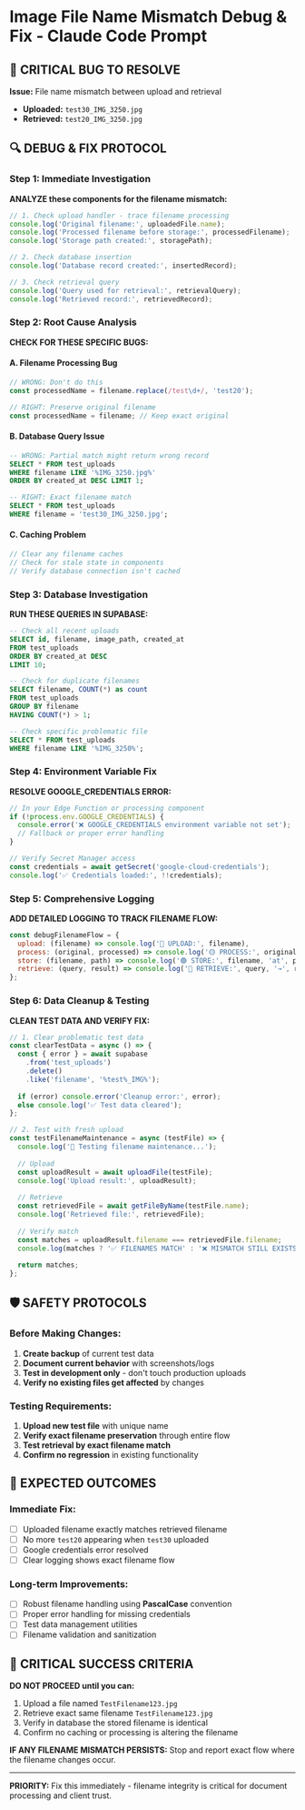 # Image File Name Mismatch Debug & Fix - Claude Code Prompt

## 🚨 CRITICAL BUG TO RESOLVE

**Issue:** File name mismatch between upload and retrieval
- **Uploaded:** `test30_IMG_3250.jpg` 
- **Retrieved:** `test20_IMG_3250.jpg`

## 🔍 DEBUG & FIX PROTOCOL

### Step 1: Immediate Investigation
**ANALYZE these components for the filename mismatch:**

```javascript
// 1. Check upload handler - trace filename processing
console.log('Original filename:', uploadedFile.name);
console.log('Processed filename before storage:', processedFilename);
console.log('Storage path created:', storagePath);

// 2. Check database insertion
console.log('Database record created:', insertedRecord);

// 3. Check retrieval query  
console.log('Query used for retrieval:', retrievalQuery);
console.log('Retrieved record:', retrievedRecord);
```

### Step 2: Root Cause Analysis
**CHECK FOR THESE SPECIFIC BUGS:**

#### A. Filename Processing Bug
```javascript
// WRONG: Don't do this
const processedName = filename.replace(/test\d+/, 'test20'); 

// RIGHT: Preserve original filename
const processedName = filename; // Keep exact original
```

#### B. Database Query Issue
```sql
-- WRONG: Partial match might return wrong record
SELECT * FROM test_uploads 
WHERE filename LIKE '%IMG_3250.jpg%'
ORDER BY created_at DESC LIMIT 1;

-- RIGHT: Exact filename match
SELECT * FROM test_uploads 
WHERE filename = 'test30_IMG_3250.jpg';
```

#### C. Caching Problem
```javascript
// Clear any filename caches
// Check for stale state in components
// Verify database connection isn't cached
```

### Step 3: Database Investigation
**RUN THESE QUERIES IN SUPABASE:**

```sql
-- Check all recent uploads
SELECT id, filename, image_path, created_at 
FROM test_uploads 
ORDER BY created_at DESC 
LIMIT 10;

-- Check for duplicate filenames
SELECT filename, COUNT(*) as count
FROM test_uploads 
GROUP BY filename
HAVING COUNT(*) > 1;

-- Check specific problematic file
SELECT * FROM test_uploads 
WHERE filename LIKE '%IMG_3250%';
```

### Step 4: Environment Variable Fix
**RESOLVE GOOGLE_CREDENTIALS ERROR:**

```javascript
// In your Edge Function or processing component
if (!process.env.GOOGLE_CREDENTIALS) {
  console.error('❌ GOOGLE_CREDENTIALS environment variable not set');
  // Fallback or proper error handling
}

// Verify Secret Manager access
const credentials = await getSecret('google-cloud-credentials');
console.log('✅ Credentials loaded:', !!credentials);
```

### Step 5: Comprehensive Logging
**ADD DETAILED LOGGING TO TRACK FILENAME FLOW:**

```javascript
const debugFilenameFlow = {
  upload: (filename) => console.log('🔵 UPLOAD:', filename),
  process: (original, processed) => console.log('🟡 PROCESS:', original, '→', processed),
  store: (filename, path) => console.log('🟢 STORE:', filename, 'at', path),
  retrieve: (query, result) => console.log('🔴 RETRIEVE:', query, '→', result?.filename)
};
```

### Step 6: Data Cleanup & Testing
**CLEAN TEST DATA AND VERIFY FIX:**

```javascript
// 1. Clear problematic test data
const clearTestData = async () => {
  const { error } = await supabase
    .from('test_uploads')
    .delete()
    .like('filename', '%test%_IMG%');
  
  if (error) console.error('Cleanup error:', error);
  else console.log('✅ Test data cleared');
};

// 2. Test with fresh upload
const testFilenameMaintenance = async (testFile) => {
  console.log('🧪 Testing filename maintenance...');
  
  // Upload
  const uploadResult = await uploadFile(testFile);
  console.log('Upload result:', uploadResult);
  
  // Retrieve
  const retrievedFile = await getFileByName(testFile.name);
  console.log('Retrieved file:', retrievedFile);
  
  // Verify match
  const matches = uploadResult.filename === retrievedFile.filename;
  console.log(matches ? '✅ FILENAMES MATCH' : '❌ MISMATCH STILL EXISTS');
  
  return matches;
};
```

## 🛡️ SAFETY PROTOCOLS

### Before Making Changes:
1. **Create backup** of current test data
2. **Document current behavior** with screenshots/logs  
3. **Test in development only** - don't touch production uploads
4. **Verify no existing files get affected** by changes

### Testing Requirements:
1. **Upload new test file** with unique name
2. **Verify exact filename preservation** through entire flow
3. **Test retrieval by exact filename match**
4. **Confirm no regression** in existing functionality

## 🎯 EXPECTED OUTCOMES

### Immediate Fix:
- [ ] Uploaded filename exactly matches retrieved filename
- [ ] No more `test20` appearing when `test30` uploaded
- [ ] Google credentials error resolved
- [ ] Clear logging shows exact filename flow

### Long-term Improvements:
- [ ] Robust filename handling using **PascalCase** convention
- [ ] Proper error handling for missing credentials
- [ ] Test data management utilities
- [ ] Filename validation and sanitization

## 🚨 CRITICAL SUCCESS CRITERIA

**DO NOT PROCEED until you can:**
1. Upload a file named `TestFilename123.jpg`
2. Retrieve exact same filename `TestFilename123.jpg` 
3. Verify in database the stored filename is identical
4. Confirm no caching or processing is altering the filename

**IF ANY FILENAME MISMATCH PERSISTS:** Stop and report exact flow where the filename changes occur.

---

**PRIORITY:** Fix this immediately - filename integrity is critical for document processing and client trust.